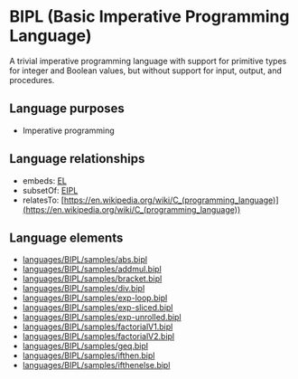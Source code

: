 # BIPL (Basic Imperative Programming Language)
A trivial imperative programming language with support for primitive types for integer and Boolean values, but without support for input, output, and procedures.
## Language purposes
* Imperative programming

## Language relationships
* embeds: [EL](el.html)
* subsetOf: [EIPL](eipl.html)
* relatesTo: [https://en.wikipedia.org/wiki/C_(programming_language)](https://en.wikipedia.org/wiki/C_(programming_language))

## Language elements
* [languages/BIPL/samples/abs.bipl](https://github.com/softlang/yas/blob/master/languages/BIPL/samples/abs.bipl)
* [languages/BIPL/samples/addmul.bipl](https://github.com/softlang/yas/blob/master/languages/BIPL/samples/addmul.bipl)
* [languages/BIPL/samples/bracket.bipl](https://github.com/softlang/yas/blob/master/languages/BIPL/samples/bracket.bipl)
* [languages/BIPL/samples/div.bipl](https://github.com/softlang/yas/blob/master/languages/BIPL/samples/div.bipl)
* [languages/BIPL/samples/exp-loop.bipl](https://github.com/softlang/yas/blob/master/languages/BIPL/samples/exp-loop.bipl)
* [languages/BIPL/samples/exp-sliced.bipl](https://github.com/softlang/yas/blob/master/languages/BIPL/samples/exp-sliced.bipl)
* [languages/BIPL/samples/exp-unrolled.bipl](https://github.com/softlang/yas/blob/master/languages/BIPL/samples/exp-unrolled.bipl)
* [languages/BIPL/samples/factorialV1.bipl](https://github.com/softlang/yas/blob/master/languages/BIPL/samples/factorialV1.bipl)
* [languages/BIPL/samples/factorialV2.bipl](https://github.com/softlang/yas/blob/master/languages/BIPL/samples/factorialV2.bipl)
* [languages/BIPL/samples/geq.bipl](https://github.com/softlang/yas/blob/master/languages/BIPL/samples/geq.bipl)
* [languages/BIPL/samples/ifthen.bipl](https://github.com/softlang/yas/blob/master/languages/BIPL/samples/ifthen.bipl)
* [languages/BIPL/samples/ifthenelse.bipl](https://github.com/softlang/yas/blob/master/languages/BIPL/samples/ifthenelse.bipl)
